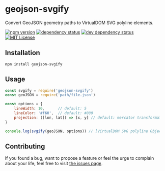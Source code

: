 # geojson-svgify

Convert GeoJSON geometry paths to VirtualDOM SVG polyline elements.

[![npm version](https://img.shields.io/npm/v/geojson-svgify.svg)](https://www.npmjs.com/package/geojson-svgify)
[![dependency status](https://img.shields.io/david/juliuste/geojson-svgify.svg)](https://david-dm.org/juliuste/geojson-svgify)
[![dev dependency status](https://img.shields.io/david/dev/juliuste/geojson-svgify.svg)](https://david-dm.org/juliuste/geojson-svgify#info=devDependencies)
[![MIT License](https://img.shields.io/badge/license-MIT-black.svg)](https://opensource.org/licenses/MIT)

## Installation

```shell
npm install geojson-svgify
```

## Usage

```js
const svgify = require('geojson-svgify')
const geoJSON = require('path/file.json')

const options = {
	lineWidth: 10, 		// default: 5
	lineColor: '#f60',	// default: #000
	projection: ([lon, lat]) => [x, y] // default: mercator transformation
}

console.log(svgify(geoJSON, options)) // [VirtualDOM SVG polyline Object, …]
```

## Contributing

If you found a bug, want to propose a feature or feel the urge to complain about your life, feel free to visit [the issues page](https://github.com/juliuste/geojson-svgify/issues).